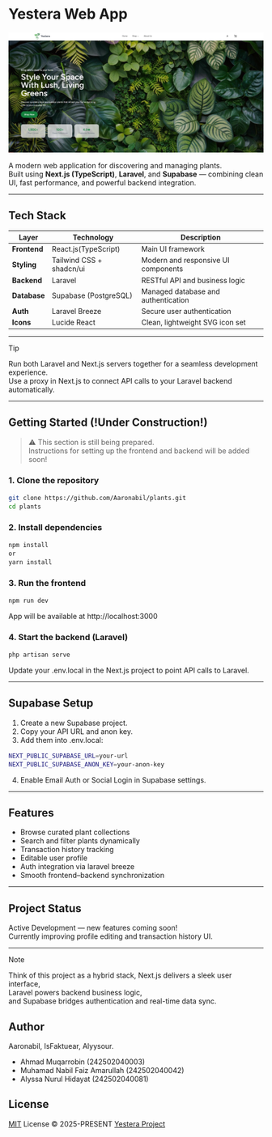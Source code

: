 #  Yestera Web App

![Hero Screenshot](./public/images/hero/image.png)

A modern web application for discovering and managing plants.  
Built using **Next.js (TypeScript)**, **Laravel**, and **Supabase** — combining clean UI, fast performance, and powerful backend integration.

---

##  Tech Stack

| Layer         | Technology               | Description                            |
|---------------|--------------------------|----------------------------------------|
| **Frontend**  | React.js(TypeScript)     | Main UI framework                      |
| **Styling**   | Tailwind CSS + shadcn/ui | Modern and responsive UI components    |
| **Backend**   | Laravel                  | RESTful API and business logic         |
| **Database**  | Supabase (PostgreSQL)    | Managed database and authentication    |
| **Auth**      | Laravel Breeze           | Secure user authentication             |
| **Icons**     | Lucide React             | Clean, lightweight SVG icon set        |

---


> [!TIP]
> Run both Laravel and Next.js servers together for a seamless development experience.  
> Use a proxy in Next.js to connect API calls to your Laravel backend automatically.

---

##  Getting Started (!Under Construction!)
> ⚠️ This section is still being prepared.  
> Instructions for setting up the frontend and backend will be added soon!

### 1. Clone the repository
```bash
git clone https://github.com/Aaronabil/plants.git
cd plants
```
### 2. Install dependencies
```bash
npm install
or
yarn install
```
### 3. Run the frontend
```bash
npm run dev
```
App will be available at http://localhost:3000

### 4. Start the backend (Laravel)
```bash
php artisan serve
```
Update your .env.local in the Next.js project to point API calls to Laravel.

---

##  Supabase Setup

1. Create a new Supabase project.
2. Copy your API URL and anon key.
3. Add them into .env.local:
```bash
NEXT_PUBLIC_SUPABASE_URL=your-url
NEXT_PUBLIC_SUPABASE_ANON_KEY=your-anon-key
```
4. Enable Email Auth or Social Login in Supabase settings.

---

##  Features

-  Browse curated plant collections  
-  Search and filter plants dynamically  
-  Transaction history tracking  
-  Editable user profile  
-  Auth integration via laravel breeze
-  Smooth frontend–backend synchronization  

---

##  Project Status

 Active Development — new features coming soon!  
 Currently improving profile editing and transaction history UI.

---
> [!Note]  
> Think of this project as a hybrid stack,
> Next.js delivers a sleek user interface,  
> Laravel powers backend business logic,  
> and Supabase bridges authentication and real-time data sync.

##  Author
Aaronabil, IsFaktuear, Alyysour.
- Ahmad Muqarrobin (242502040003)
- Muhamad Nabil Faiz Amarullah (242502040042)
- Alyssa Nurul Hidayat (242502040081)

## License

[MIT](./LICENSE) License © 2025-PRESENT [Yestera Project](https://github.com/Aaronabil/plants)
